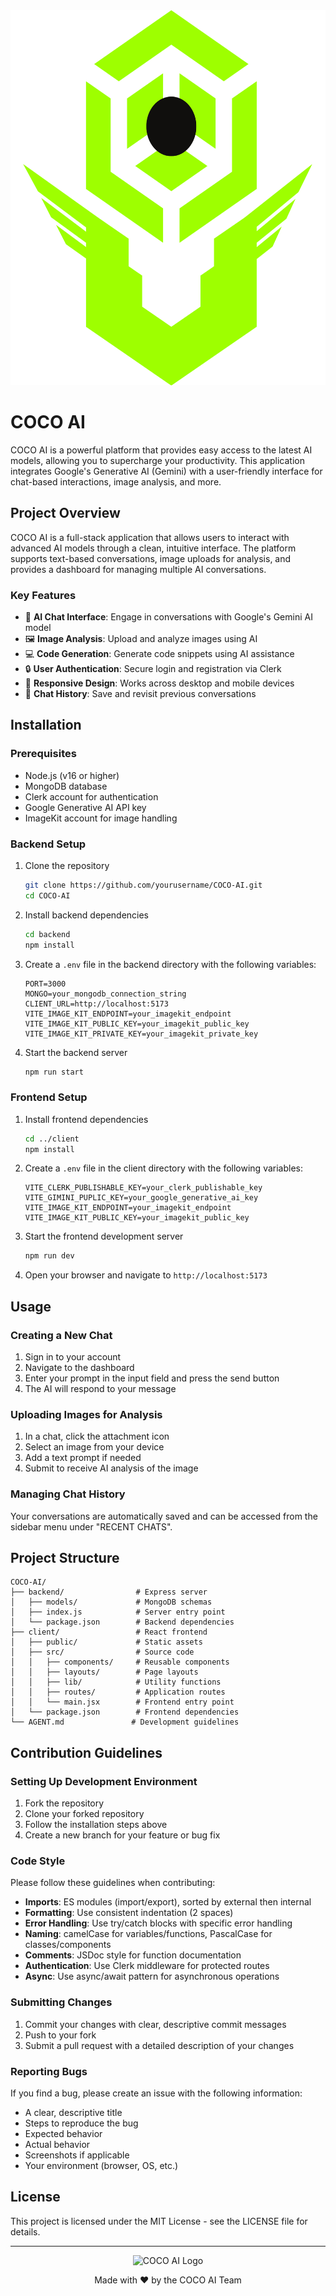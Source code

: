 <img src=".\client\public\favicon.png" alt="COCO AI Logo" width="600" height="600" />

# COCO AI

COCO AI is a powerful platform that provides easy access to the latest AI models, allowing you to supercharge your productivity. This application integrates Google's Generative AI (Gemini) with a user-friendly interface for chat-based interactions, image analysis, and more.

## Project Overview

COCO AI is a full-stack application that allows users to interact with advanced AI models through a clean, intuitive interface. The platform supports text-based conversations, image uploads for analysis, and provides a dashboard for managing multiple AI conversations.

### Key Features

- 🤖 **AI Chat Interface**: Engage in conversations with Google's Gemini AI model
- 🖼️ **Image Analysis**: Upload and analyze images using AI
- 💻 **Code Generation**: Generate code snippets using AI assistance
- 🔒 **User Authentication**: Secure login and registration via Clerk
- 📱 **Responsive Design**: Works across desktop and mobile devices
- 💾 **Chat History**: Save and revisit previous conversations

## Installation

### Prerequisites

- Node.js (v16 or higher)
- MongoDB database
- Clerk account for authentication
- Google Generative AI API key
- ImageKit account for image handling

### Backend Setup

1. Clone the repository
   ```bash
   git clone https://github.com/yourusername/COCO-AI.git
   cd COCO-AI
   ```

2. Install backend dependencies
   ```bash
   cd backend
   npm install
   ```

3. Create a `.env` file in the backend directory with the following variables:
   ```
   PORT=3000
   MONGO=your_mongodb_connection_string
   CLIENT_URL=http://localhost:5173
   VITE_IMAGE_KIT_ENDPOINT=your_imagekit_endpoint
   VITE_IMAGE_KIT_PUBLIC_KEY=your_imagekit_public_key
   VITE_IMAGE_KIT_PRIVATE_KEY=your_imagekit_private_key
   ```

4. Start the backend server
   ```bash
   npm run start
   ```

### Frontend Setup

1. Install frontend dependencies
   ```bash
   cd ../client
   npm install
   ```

2. Create a `.env` file in the client directory with the following variables:
   ```
   VITE_CLERK_PUBLISHABLE_KEY=your_clerk_publishable_key
   VITE_GIMINI_PUPLIC_KEY=your_google_generative_ai_key
   VITE_IMAGE_KIT_ENDPOINT=your_imagekit_endpoint
   VITE_IMAGE_KIT_PUBLIC_KEY=your_imagekit_public_key
   ```

3. Start the frontend development server
   ```bash
   npm run dev
   ```

4. Open your browser and navigate to `http://localhost:5173`

## Usage

### Creating a New Chat

1. Sign in to your account
2. Navigate to the dashboard
3. Enter your prompt in the input field and press the send button
4. The AI will respond to your message

### Uploading Images for Analysis

1. In a chat, click the attachment icon
2. Select an image from your device
3. Add a text prompt if needed
4. Submit to receive AI analysis of the image

### Managing Chat History

Your conversations are automatically saved and can be accessed from the sidebar menu under "RECENT CHATS".

## Project Structure

```
COCO-AI/
├── backend/                # Express server
│   ├── models/             # MongoDB schemas
│   ├── index.js            # Server entry point
│   └── package.json        # Backend dependencies
├── client/                 # React frontend
│   ├── public/             # Static assets
│   ├── src/                # Source code
│   │   ├── components/     # Reusable components
│   │   ├── layouts/        # Page layouts
│   │   ├── lib/            # Utility functions
│   │   ├── routes/         # Application routes
│   │   └── main.jsx        # Frontend entry point
│   └── package.json        # Frontend dependencies
└── AGENT.md               # Development guidelines
```

## Contribution Guidelines

### Setting Up Development Environment

1. Fork the repository
2. Clone your forked repository
3. Follow the installation steps above
4. Create a new branch for your feature or bug fix

### Code Style

Please follow these guidelines when contributing:

- **Imports**: ES modules (import/export), sorted by external then internal
- **Formatting**: Use consistent indentation (2 spaces)
- **Error Handling**: Use try/catch blocks with specific error handling
- **Naming**: camelCase for variables/functions, PascalCase for classes/components
- **Comments**: JSDoc style for function documentation
- **Authentication**: Use Clerk middleware for protected routes
- **Async**: Use async/await pattern for asynchronous operations

### Submitting Changes

1. Commit your changes with clear, descriptive commit messages
2. Push to your fork
3. Submit a pull request with a detailed description of your changes

### Reporting Bugs

If you find a bug, please create an issue with the following information:

- A clear, descriptive title
- Steps to reproduce the bug
- Expected behavior
- Actual behavior
- Screenshots if applicable
- Your environment (browser, OS, etc.)

## License

This project is licensed under the MIT License - see the LICENSE file for details.

---

<div align="center">
  <img src="/logo.png" alt="COCO AI Logo" width="30" />
  <p>Made with ❤️ by the COCO AI Team</p>
</div>